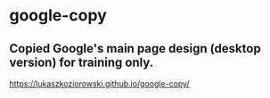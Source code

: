 # google-copy

## Copied Google's main page design (desktop version) for training only.

https://lukaszkoziorowski.github.io/google-copy/
